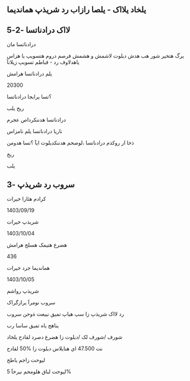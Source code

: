 ## یلخاد یلااک - یلصا رازاب رد شريذپ همانديما

<!-- image -->

## لااک درادناتسا -2-5

درادناتسا مان

یرگ هتخير شور هب هدش ديلوت لاشمش و هشمش فرصم دروم هتسويپ یا هزاس یاهدلاوف رد - قباطم تسويپ زيلانآ

یلم درادناتسا هرامش

20300

؟تسا یرابجا درادناتسا

ريخ       یلب

درادناتسا هدننکرداص عجرم

ناريا درادناتسا یلم نامزاس

ذخا ار روکذم درادناتسا ،لوصحم هدننکديلوت ايآ ؟تسا هدومن

ريخ

یلب

## سروب رد شريذپ -3

کرادم هئارا خيرات

1403/09/19

شريذپ خيرات

1403/10/04

هضرع هتيمک هسلج هرامش

436

همانديما جرد خيرات

1403/10/05

شريذپ رواشم

سروب نومرآ یرازگراک

رد لااک شريذپ زا سپ هياپ تميق نييعت ةوحن سروب

یناهج  یاه تميق ساسا رب

شورف /شورف لک /ديلوت زا هضرع دصرد لقادح یلخاد

نت 47.500 اي هنايلاس ديلوت زا %50 لقادح

ليوحت زاجم یاطخ

ليوحت لباق هلومحم نيرخآ 5%